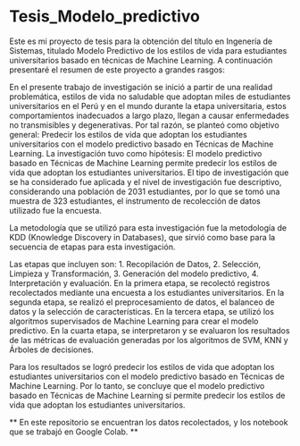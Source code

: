 # Tesis_Modelo_predictivo

Este es mi proyecto de tesis para la obtención del título en Ingenería de Sistemas, titulado Modelo Predictivo de los estilos de vida para estudiantes universitarios basado en técnicas de Machine Learning. 
A continuación presentaré el resumen de este proyecto a grandes rasgos:

En el presente trabajo de investigación se inició a partir de una realidad problemática,
estilos de vida no saludable que adoptan miles de estudiantes universitarios en el Perú y en el
mundo durante la etapa universitaria, estos comportamientos inadecuados a largo plazo, llegan a
causar enfermedades no transmisibles y degenerativas. Por tal razón, se planteó como objetivo
general: Predecir los estilos de vida que adoptan los estudiantes universitarios con el modelo
predictivo basado en Técnicas de Machine Learning. La investigación tuvo como hipótesis: El
modelo predictivo basado en Técnicas de Machine Learning permite predecir los estilos de vida
que adoptan los estudiantes universitarios. El tipo de investigación que se ha considerado fue
aplicada y el nivel de investigación fue descriptivo, considerando una población de 2031
estudiantes, por lo que se tomó una muestra de 323 estudiantes, el instrumento de recolección de
datos utilizado fue la encuesta.

La metodología que se utilizó para esta investigación fue la metodología de KDD
(Knowledge Discovery in Databases), que sirvió como base para la secuencia de etapas para esta
investigación.

Las etapas que incluyen son: 1. Recopilación de Datos, 2. Selección, Limpieza y
Transformación, 3. Generación del modelo predictivo, 4. Interpretación y evaluación. En la
primera etapa, se recolectó registros recolectados mediante una encuesta a los estudiantes
universitarios. En la segunda etapa, se realizó el preprocesamiento de datos, el balanceo de datos
y la selección de características. En la tercera etapa, se utilizó los algoritmos supervisados de
Machine Learning para crear el modelo predictivo. En la cuarta etapa, se interpretaron y se
evaluaron los resultados de las métricas de evaluación generadas por los algoritmos de SVM,
KNN y Árboles de decisiones.

Para los resultados se logró predecir los estilos de vida que adoptan los estudiantes
universitarios con el modelo predictivo basado en Técnicas de Machine Learning. Por lo tanto, se
concluye que el modelo predictivo basado en Técnicas de Machine Learning sí permite predecir
los estilos de vida que adoptan los estudiantes universitarios.

** En este repositorio se encuentran los datos recolectados, y los notebook que se trabajó en Google Colab. **
